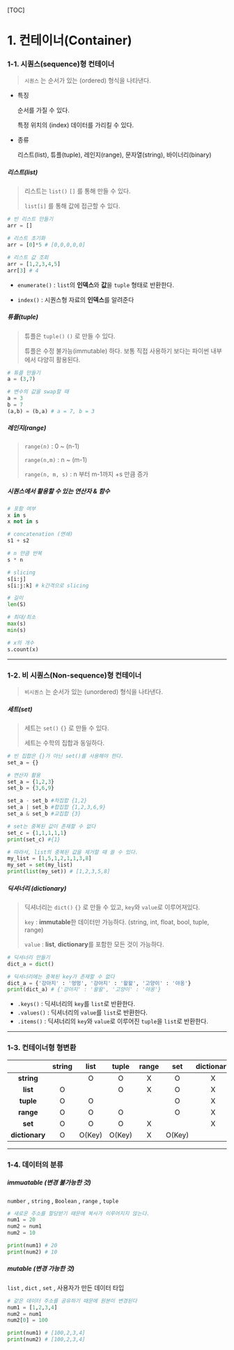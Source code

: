 [TOC]

# 1. 컨테이너(Container)

### 1-1. 시퀀스(sequence)형 컨테이너

> `시퀀스` 는 순서가 있는 (ordered) 형식을 나타낸다.

- 특징

  순서를 가질 수 있다.

  특정 위치의 (index) 데이터를 가리킬 수 있다.

- 종류

  리스트(list), 튜플(tuple), 레인지(range), 문자열(string), 바이너리(binary)

  
  
  

##### 리스트(list)

> 리스트는 `list()`  `[]` 를 통해 만들 수 있다.
>
> `list[i]` 를 통해 값에 접근할 수 있다.

```python
# 빈 리스트 만들기
arr = []

# 리스트 초기화
arr = [0]*5 # [0,0,0,0,0]

# 리스트 값 조회
arr = [1,2,3,4,5]
arr[3] # 4
```

- `enumerate()` : `list`의 **인덱스**와 **값**을 `tuple` 형태로 반환한다.

- `index()` : 시퀀스형 자료의 **인덱스**를 알려준다

  

##### 튜플(tuple)

> 튜플은 `tuple()`  `()` 로 만들 수 있다.
>
> 튜플은 수정 불가능(immutable) 하다. 보통 직접 사용하기 보다는 파이썬 내부에서 다양히 활용된다.

```python
# 튜플 만들기
a = (3,7)

# 변수의 값을 swap할 때
a = 3
b = 7
(a,b) = (b,a) # a = 7, b = 3
```



##### 레인지(range)

> `range(n)` : 0 ~ (n-1)
>
> `range(n,m)` : n ~ (m-1)
>
> `range(n, m, s)` : n 부터 m-1까지 +s 만큼 증가



##### 시퀀스에서 활용할 수 있는 연산자 & 함수

```python
# 포함 여부
x in s
x not in s

# concatenation (연쇄)
s1 + s2

# n 만큼 반복
s * n

# slicing
s[i:j]
s[i:j:k] # k간격으로 slicing

# 길이
len(S)

# 최대/최소
max(s)
min(s)

# x의 개수
s.count(x)
```



----



### 1-2. 비 시퀀스(Non-sequence)형 컨테이너

> `비시퀀스` 는 순서가 있는 (unordered) 형식을 나타낸다.



##### 세트(set)

> 세트는 `set()`  `{}`  로 만들 수 있다.
>
> 세트는 수학의 집합과 동일하다.

```python
# 빈 집합은 {}가 아닌 set()를 사용해야 한다.
set_a = {}

# 연산자 활용
set_a = {1,2,3}
set_b = {3,6,9}

set_a - set_b #차집합 {1,2}
set_a | set_b #합집합 {1,2,3,6,9}
set_a & set_b #교집합 {3}

# set는 중복된 값이 존재할 수 없다
set_c = {1,1,1,1,1} 
print(set_c) #{1}

# 따라서, list의 중복된 값을 제거할 때 쓸 수 있다.
my_list = [1,5,1,2,1,1,3,8]
my_set = set(my_list)
print(list(my_set)) # [1,2,3,5,8]
```



##### 딕셔너리 (dictionary)

> 딕셔너리는 `dict()` `{}` 로 만들 수 있고, `key`와 `value`로 이루어져있다.
>
> `key` : **immutable**한 데이터만 가능하다. (string, int, float, bool, tuple, range)
>
> `value` : **list**, **dictionary**를 포함한 모든 것이 가능하다.

```python
# 딕셔너리 만들기
dict_a = dict()

# 딕셔너리에는 중복된 key가 존재할 수 없다
dict_a = {'강아지' : '멍멍', '강아지' : '왈왈', '고양이' : '야옹'}
print(dict_a) # {'강아지' : '왈왈', '고양이' : '야옹'}
```

- `.keys()` : 딕셔너리의 `key`를 `list`로 반환한다.
- `.values()` : 딕셔너리의 `value`를 `list`로 반환한다.
- `.items()` : 딕셔너리의 `key`와 `value`로 이루어진 `tuple`을 `list`로 반환한다.



---



### 1-3. 컨테이너형 형변환



|                | string |  list  | tuple  | range |  set   | dictionary |
| :------------: | :----: | :----: | :----: | :---: | :----: | :--------: |
|   **string**   |        |   O    |   O    |   X   |   O    |     X      |
|    **list**    |   O    |        |   O    |   X   |   O    |     X      |
|   **tuple**    |   O    |   O    |        |       |   O    |     X      |
|   **range**    |   O    |   O    |   O    |       |   O    |     X      |
|    **set**     |   O    |   O    |   O    |   X   |        |     X      |
| **dictionary** |   O    | O(Key) | O(Key) |   X   | O(Key) |            |



---



### 1-4. 데이터의 분류

##### immuatable (변경 불가능한 것)

`number` , `string` , `Boolean` , `range` , `tuple`

```python
# 새로운 주소를 할당받기 때문에 복사가 이루어지지 않는다.
num1 = 20
num2 = num1 
num2 = 10

print(num1) # 20
print(num2) # 10
```



##### mutable (변경 가능한 것)

`list` , `dict` , `set` , 사용자가 만든 데이터 타입

```python
# 같은 데이터 주소를 공유하기 때문에 원본이 변경된다
num1 = [1,2,3,4]
num2 = num1
num2[0] = 100

print(num1) # [100,2,3,4]
print(num2) # [100,2,3,4]
```
